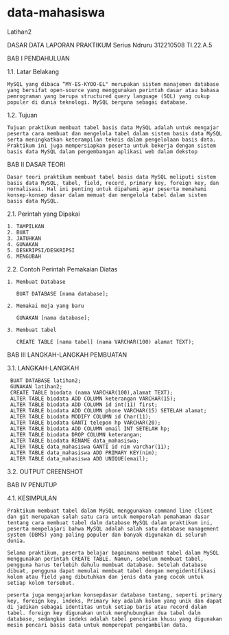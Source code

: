 # data-mahasiswa
Latihan2

DASAR DATA LAPORAN PRAKTIKUM
Serius Ndruru 312210508 TI.22.A.5

BAB I PENDAHULUAN

1.1. Latar Belakang

    MySQL yang dibaca “MY-ES-KYOO-EL" merupakan sistem manajemen database yang bersifat open-source yang menggunakan perintah dasar atau bahasa pemrograman yang berupa structured query language (SQL) yang cukup populer di dunia teknologi. MySQL berguna sebagai database.

1.2. Tujuan

    Tujuan praktikum membuat tabel basis data MySQL adalah untuk mengajar peserta cara membuat dan mengelola tabel dalam sistem basis data MySQL serta meningkatkan keterampilan teknis dalam pengelolaan basis data. Praktikum ini juga mempersiapkan peserta untuk bekerja dengan sistem basis data MySQL dalam pengembangan aplikasi web dalam dekstop

BAB II DASAR TEORI

    Dasar teori praktikum membuat tabel basis data MySQL meliputi sistem basis data MySQL, tabel, field, record, primary key, foreign key, dan normalisasi. Hal ini penting untuk dipahami agar peserta memahami konsep-konsep dasar dalam memuat dan mengelola tabel dalam sistem basis data MySQL.

2.1. Perintah yang Dipakai

    1. TAMPILKAN
    2. BUAT
    3. JATUHKAN
    4. GUNAKAN
    5. DESKRIPSI/DESKRIPSI
    6. MENGUBAH

2.2. Contoh Perintah Pemakaian Diatas

    1. Membuat Database

       BUAT DATABASE [nama database];

    2. Memakai meja yang baru

       GUNAKAN [nama database];

    3. Membuat tabel

       CREATE TABLE [nama tabel] (nama VARCHAR(100) alamat TEXT);

BAB III LANGKAH-LANGKAH PEMBUATAN

3.1. LANGKAH-LANGKAH

     BUAT DATABASE latihan2;
     GUNAKAN latihan2;
     CREATE TABLE biodata (nama VARCHAR(100),alamat TEXT);
     ALTER TABLE biodata ADD COLUMN keterangan VARCHAR(15);
     ALTER TABLE biodata ADD COLUMN id int(11) first;
     ALTER TABLE biodata ADD COLUMN phone VARCHAR(15) SETELAH alamat;
     ALTER TABLE biodata MODIFY COLUMN id Char(11);
     ALTER TABLE biodata GANTI telepon hp VARCHAR(20);
     ALTER TABLE biodata ADD COLUMN email INT SETELAH hp;
     ALTER TABLE biodata DROP COLUMN keterangan;
     ALTER TABLE biodata RENAME data_mahasiswa;
     ALTER TABLE data_mahasiswa GANTI id nim varchar(11);
     ALTER TABLE data_mahasiswa ADD PRIMARY KEY(nim);
     ALTER TABLE data_mahasiswa ADD UNIQUE(email);

3.2. OUTPUT CREENSHOT

BAB IV PENUTUP

4.1. KESIMPULAN

    Praktikum membuat tabel dalam MySQL menggunakan command line client dan git merupakan salah satu cara untuk memperolah pemahaman dasar tentang cara membuat tabel dalm database MySQL dalam praktikum ini, peserta mempelajari bahwa MySQL adalah salah satu database management system (DBMS) yang paling populer dan banyak digunakan di seluruh dunia.

    Selama praktikum, peserta belajar bagaimana membuat tabel dalam MySQL menggunakan perintah CREATE TABLE. Namun, sebelum membuat tabel, pengguna harus terlebih dahulu membuat database. Setelah database dibuat, pengguna dapat memulai membuat tabel dengan mengidentifikasi kolom atau field yang dibutuhkan dan jenis data yang cocok untuk setiap kolom tersebut.

    peserta juga mengajarkan konsepdasar database tantang, seperti primary key, foreign key, indeks, Primary key adalah kolom yang unik dan dapat di jadikan sebagai identitas untuk setiap baris atau record dalam tabel. foreign key digunakan untuk menghubungkan dua tabel dalm database, sedangkan indeks adalah tabel pencarian khusu yang digunakan mesin pencari basis data untuk memperepat pengambilan data.
